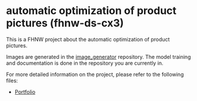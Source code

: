 # automatic optimization of product pictures (fhnw-ds-cx3)

This is a FHNW project about the automatic optimization of product pictures.

Images are generated in the [image_generator](https://github.com/tez4/image_generator) repository.
The model training and documentation is done in the repository you are currently in.

For more detailed information on the project, please refer to the following files:

- [Portfolio](reports/Portfolio.md)
